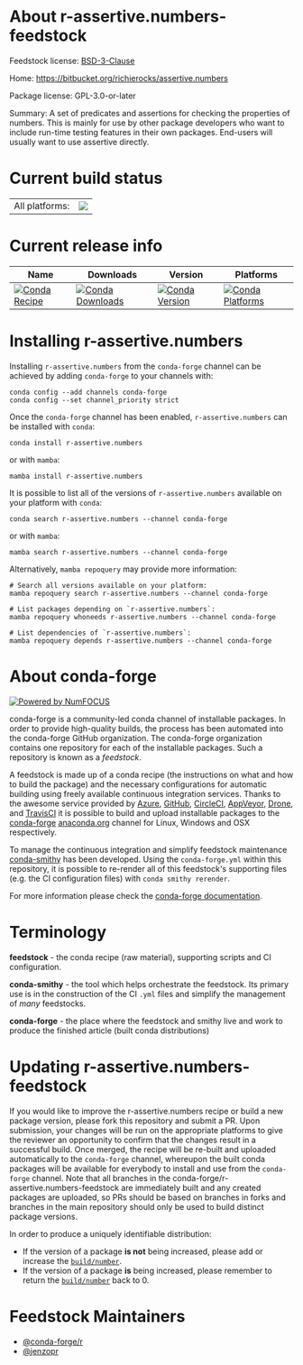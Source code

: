 About r-assertive.numbers-feedstock
===================================

Feedstock license: [BSD-3-Clause](https://github.com/conda-forge/r-assertive.numbers-feedstock/blob/main/LICENSE.txt)

Home: https://bitbucket.org/richierocks/assertive.numbers

Package license: GPL-3.0-or-later

Summary: A set of predicates and assertions for checking the properties of numbers.  This is mainly for use by other package developers who want to include run-time testing features in their own packages.  End-users will usually want to use assertive directly.

Current build status
====================


<table><tr><td>All platforms:</td>
    <td>
      <a href="https://dev.azure.com/conda-forge/feedstock-builds/_build/latest?definitionId=974&branchName=main">
        <img src="https://dev.azure.com/conda-forge/feedstock-builds/_apis/build/status/r-assertive.numbers-feedstock?branchName=main">
      </a>
    </td>
  </tr>
</table>

Current release info
====================

| Name | Downloads | Version | Platforms |
| --- | --- | --- | --- |
| [![Conda Recipe](https://img.shields.io/badge/recipe-r--assertive.numbers-green.svg)](https://anaconda.org/conda-forge/r-assertive.numbers) | [![Conda Downloads](https://img.shields.io/conda/dn/conda-forge/r-assertive.numbers.svg)](https://anaconda.org/conda-forge/r-assertive.numbers) | [![Conda Version](https://img.shields.io/conda/vn/conda-forge/r-assertive.numbers.svg)](https://anaconda.org/conda-forge/r-assertive.numbers) | [![Conda Platforms](https://img.shields.io/conda/pn/conda-forge/r-assertive.numbers.svg)](https://anaconda.org/conda-forge/r-assertive.numbers) |

Installing r-assertive.numbers
==============================

Installing `r-assertive.numbers` from the `conda-forge` channel can be achieved by adding `conda-forge` to your channels with:

```
conda config --add channels conda-forge
conda config --set channel_priority strict
```

Once the `conda-forge` channel has been enabled, `r-assertive.numbers` can be installed with `conda`:

```
conda install r-assertive.numbers
```

or with `mamba`:

```
mamba install r-assertive.numbers
```

It is possible to list all of the versions of `r-assertive.numbers` available on your platform with `conda`:

```
conda search r-assertive.numbers --channel conda-forge
```

or with `mamba`:

```
mamba search r-assertive.numbers --channel conda-forge
```

Alternatively, `mamba repoquery` may provide more information:

```
# Search all versions available on your platform:
mamba repoquery search r-assertive.numbers --channel conda-forge

# List packages depending on `r-assertive.numbers`:
mamba repoquery whoneeds r-assertive.numbers --channel conda-forge

# List dependencies of `r-assertive.numbers`:
mamba repoquery depends r-assertive.numbers --channel conda-forge
```


About conda-forge
=================

[![Powered by
NumFOCUS](https://img.shields.io/badge/powered%20by-NumFOCUS-orange.svg?style=flat&colorA=E1523D&colorB=007D8A)](https://numfocus.org)

conda-forge is a community-led conda channel of installable packages.
In order to provide high-quality builds, the process has been automated into the
conda-forge GitHub organization. The conda-forge organization contains one repository
for each of the installable packages. Such a repository is known as a *feedstock*.

A feedstock is made up of a conda recipe (the instructions on what and how to build
the package) and the necessary configurations for automatic building using freely
available continuous integration services. Thanks to the awesome service provided by
[Azure](https://azure.microsoft.com/en-us/services/devops/), [GitHub](https://github.com/),
[CircleCI](https://circleci.com/), [AppVeyor](https://www.appveyor.com/),
[Drone](https://cloud.drone.io/welcome), and [TravisCI](https://travis-ci.com/)
it is possible to build and upload installable packages to the
[conda-forge](https://anaconda.org/conda-forge) [anaconda.org](https://anaconda.org/)
channel for Linux, Windows and OSX respectively.

To manage the continuous integration and simplify feedstock maintenance
[conda-smithy](https://github.com/conda-forge/conda-smithy) has been developed.
Using the ``conda-forge.yml`` within this repository, it is possible to re-render all of
this feedstock's supporting files (e.g. the CI configuration files) with ``conda smithy rerender``.

For more information please check the [conda-forge documentation](https://conda-forge.org/docs/).

Terminology
===========

**feedstock** - the conda recipe (raw material), supporting scripts and CI configuration.

**conda-smithy** - the tool which helps orchestrate the feedstock.
                   Its primary use is in the construction of the CI ``.yml`` files
                   and simplify the management of *many* feedstocks.

**conda-forge** - the place where the feedstock and smithy live and work to
                  produce the finished article (built conda distributions)


Updating r-assertive.numbers-feedstock
======================================

If you would like to improve the r-assertive.numbers recipe or build a new
package version, please fork this repository and submit a PR. Upon submission,
your changes will be run on the appropriate platforms to give the reviewer an
opportunity to confirm that the changes result in a successful build. Once
merged, the recipe will be re-built and uploaded automatically to the
`conda-forge` channel, whereupon the built conda packages will be available for
everybody to install and use from the `conda-forge` channel.
Note that all branches in the conda-forge/r-assertive.numbers-feedstock are
immediately built and any created packages are uploaded, so PRs should be based
on branches in forks and branches in the main repository should only be used to
build distinct package versions.

In order to produce a uniquely identifiable distribution:
 * If the version of a package **is not** being increased, please add or increase
   the [``build/number``](https://docs.conda.io/projects/conda-build/en/latest/resources/define-metadata.html#build-number-and-string).
 * If the version of a package **is** being increased, please remember to return
   the [``build/number``](https://docs.conda.io/projects/conda-build/en/latest/resources/define-metadata.html#build-number-and-string)
   back to 0.

Feedstock Maintainers
=====================

* [@conda-forge/r](https://github.com/conda-forge/r/)
* [@jenzopr](https://github.com/jenzopr/)

